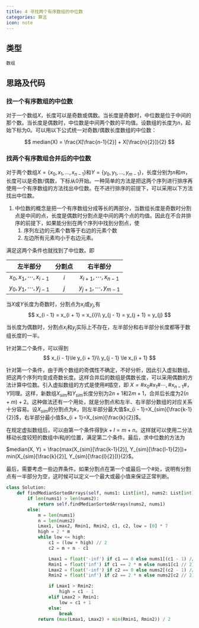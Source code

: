 ```yaml
---
title: 4 寻找两个有序数组的中位数
categories: 算法
icon: note
---
```


## 类型

`数组`

## 思路及代码

### 找一个有序数组的中位数
对于一个数组$X$，长度可以是奇数或偶数。当长度是奇数时，中位数是位于中间的那个数。当长度是偶数时，中位数是中间两个数的平均值。设数组的长度为$n$，起始下标为0。可以用以下公式统一对奇数/偶数长度数组的中位数：

$$
median(X) = \frac{X[\frac{n-1}{2}] + X[\frac{n}{2}]}{2}
$$

### 找两个有序数组合并后的中位数
对于两个数组$X=\{x_0, x_1, \dots, x_{n-1}\}$和$Y=\{y_0, y_1, \dots, y_{m - 1}\}$，长度分别为$n$和$m$，长度可以是奇数/偶数，下标从0开始。一种简单的方法是把这两个序列进行排序再使用一个有序数组的方法找出中位数。在不进行排序的前提下，可以采用以下方法找出中位数。

1. 中位数的概念是把一个有序数组分成等长的两部分，当数组长度是奇数时分割点是中间的点，长度是偶数时分割点是中间的两个点的均值。因此在不合并排序的前提下，如果能分别在两个序列中找到分割点，使
   1. 序列左边的元素个数等于右边的元素个数
   2. 左边所有元素均小于右边元素。

满足这两个条件也就找到了中位数。即

左半部分 | 分割点  | 右半部分
:-:|:-:|:-:
$x_0, x_1, \cdots, x_{i - 1}$|$i$| $x_{i + 1}, \cdots, x_{n - 1}$
$y_0, y_1, \cdots, y_{j - 1}$|$j$| $y_{j + 1}, \cdots, y_{m - 1}$

当$X$或$Y$长度为奇数时，分割点为$x_{i}$或$y_j$,有
$$
x_{i - 1} = x_{i + 1} = x_{i}\\
y_{j - 1} = y_{j + 1} = y_{j}
$$

当长度为偶数时，分割点$x_{i}$和$y_{j}$实际上不存在，左半部分和右半部分长度都等于数组长度的一半。
   
针对第二个条件，可以得到
   $$
   x_{i - 1}\le y_{i + 1}\\
   y_{j - 1} \le x_{i + 1}
   $$

针对第一个条件，由于两个数组的奇偶性不确定，不好分析，因此引入虚拟数组，把这两个序列均变成奇数长度。这样合并后的数组是偶数长度，可以采用偶数的方法计算中位数。引入虚拟数组的方式是使用\#插空，即
$X={\#x_0\#x_1\#\cdots, \#x_{n - 1}\#}$，$Y$同理。这样，新数组$X_{sim}$和$Y_{sim}$长度分别为$2n+1$和$2m+1$，合并后长度为$2(n + m) + 2$。这种做法还有一个用处，就是分割点和左半、右半部分数组的对应关系十分容易。设$X_{sim}$的分割点为$k$，则左半部分最大值$x_{i - 1}=X_{sim}[\frac{k-1}{2}]$，右半部分最小值$x_{i + 1}=X_{sim}[\frac{k}{2}]$。

在规定虚拟数组后，可以由第一个条件得到$k + l = m + n$。这样就可以使用二分法移动长度较短的数组中$i$和$j$的位置，满足第二个条件。最后，求中位数的方法为

$median(X, Y) = \frac{max(X_{sim}[\frac{k-1}{2}], Y_{sim}[\frac{l-1}{2}])+ min(X_{sim}[\frac{k}{2}], Y_{sim}[\frac{l}{2}])}{2}$。

最后，需要考虑一些边界条件。如果分割点在第一个或最后一个\#处，说明有分割点有一半部分为空，这时候可以定义一个最大或最小值来保证正常判断。

```python
class Solution:
    def findMedianSortedArrays(self, nums1: List[int], nums2: List[int]) -> float:
        if len(nums1) > len(nums2):
            return self.findMedianSortedArrays(nums2, nums1)
        else:
            m = len(nums1)
            n = len(nums2)
            Lmax1, Lmax2, Rmin1, Rmin2, c1, c2, low = [0] * 7
            high = 2 * m
            while low <= high:
                c1 = (low + high) // 2
                c2 = m + n - c1

                Lmax1 = float('-inf') if c1 == 0 else nums1[(c1 - 1) // 2]
                Rmin1 = float('inf') if c1 == 2 * m else nums1[c1 // 2]
                Lmax2 = float('-inf') if c2 == 0 else nums2[(c2 - 1) // 2]
                Rmin2 = float('inf') if c2 == 2 * n else nums2[c2 // 2]

                if Lmax1 > Rmin2:
                    high = c1 - 1
                elif Lmax2 > Rmin1:
                    low = c1 + 1
                else:
                    break
            return (max(Lmax1, Lmax2) + min(Rmin1, Rmin2)) / 2
```

